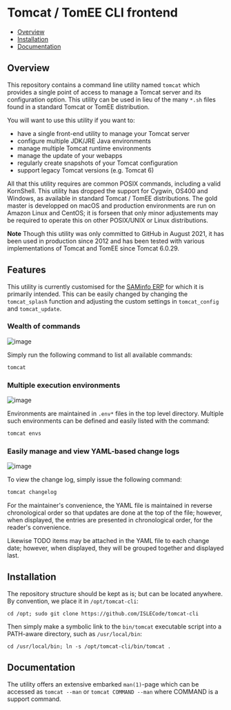 # Tomcat / TomEE CLI frontend

- [Overview](#overview)
- [Installation](#installation)
- [Documentation](#documentation)

## Overview

This repository contains a command line utility named `tomcat` which provides a single point of access to manage a Tomcat server
and its configuration option. This utility can be used in lieu of the many `*.sh` files found in a standard Tomcat or TomEE
distribution.

You will want to use this utility if you want to:

  - have a single front-end utility to manage your Tomcat server
  - configure multiple JDK/JRE Java environments
  - manage multiple Tomcat runtime environments
  - manage the update of your webapps
  - regularly create snapshots of your Tomcat configuration
  - support legacy Tomcat versions (e.g. Tomcat 6)

All that this utility requires are common POSIX commands, including a valid KornShell. This utility has dropped the support for
Cygwin, OS400 and Windows, as available in standard Tomcat / TomEE distributions. The gold master is developped on macOS and
production environments are run on Amazon Linux and CentOS; it is forseen that only minor adjustements may be required to operate
this on other POSIX/UNIX or Linux distributions.

**Note** Though this utility was only committed to GitHub in August 2021, it has been used in production since 2012 and has been
tested with various implementations of Tomcat and TomEE since Tomcat 6.0.29.

## Features

This utility is currently customised for the [SAMinfo ERP](http://saminfo.ch) for which it is primarily intended. This can be
easily changed by changing the `tomcat_splash` function and adjusting the custom settings in `tomcat_config` and `tomcat_update`.

### Wealth of commands

![image](https://user-images.githubusercontent.com/6306262/130101631-7f4379bf-e5b1-4f2e-af8e-f24f47493b94.png)

Simply run the following command to list all available commands:

```.sh
tomcat
```

### Multiple execution environments

![image](https://user-images.githubusercontent.com/6306262/130083108-13ab1df9-3fc3-41e4-80e9-591a05672b19.png)

Environments are maintained in `.env*` files in the top level directory. Multiple such environments can be defined and easily listed with the command:

```.sh
tomcat envs
```

### Easily manage and view YAML-based change logs

![image](https://user-images.githubusercontent.com/6306262/130104351-b82e846a-c07c-47ea-8064-431a1361f68c.png)

To view the change log, simply issue the following command:

```.sh
tomcat changelog
```

For the maintainer's convenience, the YAML file is maintained in reverse chronological order so that updates are done at the top of the file; however, when displayed, the entries are presented in chronological order, for the reader's convenience.

Likewise TODO items may be attached in the YAML file to each change date; however, when displayed, they will be grouped together and displayed last.

## Installation

The repository structure should be kept as is; but can be located anywhere. By convention, we place it in `/opt/tomcat-cli`:

```
cd /opt; sudo git clone https://github.com/ISLECode/tomcat-cli
```

Then simply make a symbolic link to the `bin/tomcat` executable script into a PATH-aware directory, such as `/usr/local/bin`:

```
cd /usr/local/bin; ln -s /opt/tomcat-cli/bin/tomcat .
```

## Documentation

The utility offers an extensive embarked `man(1)`-page which can be accessed as `tomcat --man` or `tomcat COMMAND --man` where
COMMAND is a support command.
